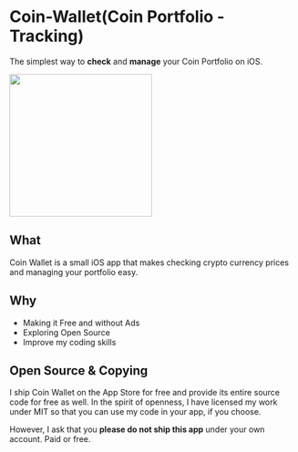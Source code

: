# Coin-Wallet(Coin Portfolio - Tracking)

The simplest way to **check** and **manage** your Coin Portfolio on iOS.


<a href=https://itunes.apple.com/app/coin-portfolio-tracking/id1326852500><img src=https://image.ibb.co/etvYMb/app_store_badge.png width=250></a>


## What

Coin Wallet is a small iOS app that makes checking crypto currency prices and managing your portfolio easy.


## Why

- Making it Free and without Ads
- Exploring Open Source
- Improve my coding skills


## Open Source & Copying

I ship Coin Wallet on the App Store for free and provide its entire source code for free as well. In the spirit of openness, I have licensed my work under MIT so that you can use my code in your app, if you choose.

However, I ask that you **please do not ship this app** under your own account. Paid or free.
